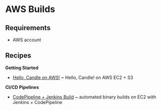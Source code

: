# AWS Builds

## Requirements

* AWS account

## Recipes

**Getting Started**

- [Hello, Candle on AWS!](./hello-aws.md) ~ Hello, Candle! on AWS EC2 + S3

**CI/CD Pipelines**

- [CodePipeline + Jenkins Build](./jenkins-pipeline.md) ~ automated binary builds on EC2 with Jenkins + CodePipeline